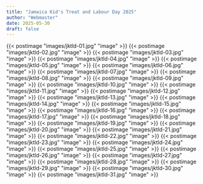 ```yaml
---
title: "Jamaica Kid's Treat and Labour Day 2025"
author: "Webmaster"
date: 2025-05-30
draft: false
---
```


{{< postimage "images/jktld-01.jpg" "image" >}}
{{< postimage "images/jktld-02.jpg" "image" >}}
{{< postimage "images/jktld-03.jpg" "image" >}}
{{< postimage "images/jktld-04.jpg" "image" >}}
{{< postimage "images/jktld-05.jpg" "image" >}}
{{< postimage "images/jktld-06.jpg" "image" >}}
{{< postimage "images/jktld-07.jpg" "image" >}}
{{< postimage "images/jktld-08.jpg" "image" >}}
{{< postimage "images/jktld-09.jpg" "image" >}}
{{< postimage "images/jktld-10.jpg" "image" >}}
{{< postimage "images/jktld-11.jpg" "image" >}}
{{< postimage "images/jktld-12.jpg" "image" >}}
{{< postimage "images/jktld-13.jpg" "image" >}}
{{< postimage "images/jktld-14.jpg" "image" >}}
{{< postimage "images/jktld-15.jpg" "image" >}}
{{< postimage "images/jktld-16.jpg" "image" >}}
{{< postimage "images/jktld-17.jpg" "image" >}}
{{< postimage "images/jktld-18.jpg" "image" >}}
{{< postimage "images/jktld-19.jpg" "image" >}}
{{< postimage "images/jktld-20.jpg" "image" >}}
{{< postimage "images/jktld-21.jpg" "image" >}}
{{< postimage "images/jktld-22.jpg" "image" >}}
{{< postimage "images/jktld-23.jpg" "image" >}}
{{< postimage "images/jktld-24.jpg" "image" >}}
{{< postimage "images/jktld-25.jpg" "image" >}}
{{< postimage "images/jktld-26.jpg" "image" >}}
{{< postimage "images/jktld-27.jpg" "image" >}}
{{< postimage "images/jktld-28.jpg" "image" >}}
{{< postimage "images/jktld-29.jpg" "image" >}}
{{< postimage "images/jktld-30.jpg" "image" >}}
{{< postimage "images/jktld-31.jpg" "image" >}}